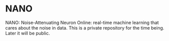 # NANO
NANO: Noise-Attenuating Neuron Online: real-time machine learning that cares about the noise in data.
This is a private repository for the time being.  Later it will be public.
